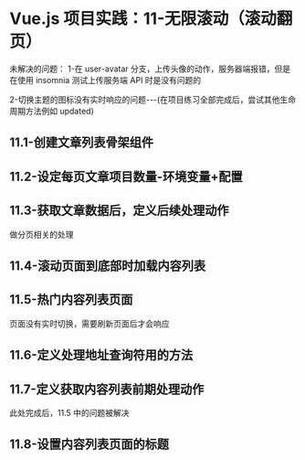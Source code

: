 # Vue.js 项目实践：11-无限滚动（滚动翻页）

未解决的问题：
1-在 user-avatar 分支，上传头像的动作，服务器端报错，但是在使用 insomnia 测试上传服务端 API 时是没有问题的

2-切换主题的图标没有实时响应的问题---(在项目练习全部完成后，尝试其他生命周期方法例如 updated)

## 11.1-创建文章列表骨架组件

## 11.2-设定每页文章项目数量-环境变量+配置

## 11.3-获取文章数据后，定义后续处理动作

做分页相关的处理

## 11.4-滚动页面到底部时加载内容列表

## 11.5-热门内容列表页面

页面没有实时切换，需要刷新页面后才会响应

## 11.6-定义处理地址查询符用的方法

## 11.7-定义获取内容列表前期处理动作

此处完成后，11.5 中的问题被解决

## 11.8-设置内容列表页面的标题
